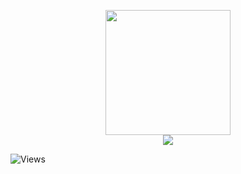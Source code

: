 <p align="center">
<img src="https://cdn.discordapp.com/attachments/1215523448428957717/1228107943719862332/SAINT_1.png?ex=662ad7a6&is=661862a6&hm=c4744e8d190f4d03c2768943853c03caeaa565956b5b31d8e624ee5c77e42edb&" height="200">
<br>
<a href="https://discord.com/users/1215522544564703323"><img src="https://lanyard-profile-readme.vercel.app/api/1215522544564703323?bg=00000000" /></a>

![**Views**](https://hits-app.vercel.app/hits?url=https://github.com/sxintwtf&label=views&bgRight=ff69b4)
</p>
